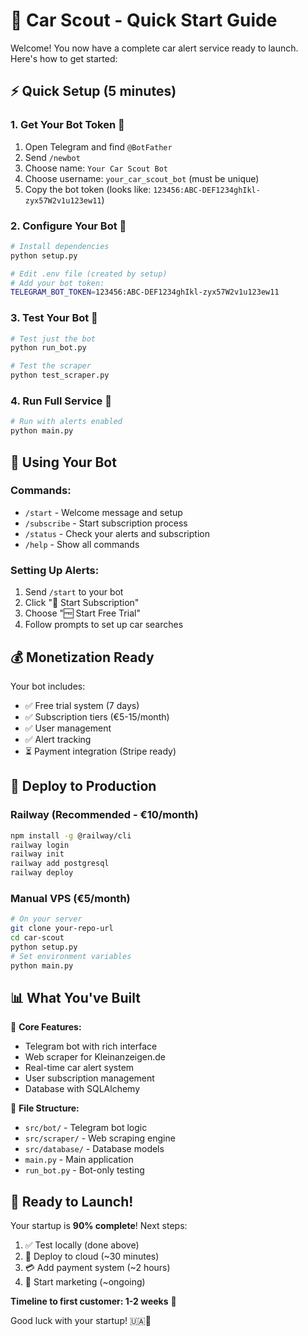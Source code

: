 # 🚗 Car Scout - Quick Start Guide

Welcome! You now have a complete car alert service ready to launch. Here's how to get started:

## ⚡ Quick Setup (5 minutes)

### 1. Get Your Bot Token 🤖
1. Open Telegram and find `@BotFather`
2. Send `/newbot`
3. Choose name: `Your Car Scout Bot`
4. Choose username: `your_car_scout_bot` (must be unique)
5. Copy the bot token (looks like: `123456:ABC-DEF1234ghIkl-zyx57W2v1u123ew11`)

### 2. Configure Your Bot 🔧
```bash
# Install dependencies
python setup.py

# Edit .env file (created by setup)
# Add your bot token:
TELEGRAM_BOT_TOKEN=123456:ABC-DEF1234ghIkl-zyx57W2v1u123ew11
```

### 3. Test Your Bot 🧪
```bash
# Test just the bot
python run_bot.py

# Test the scraper
python test_scraper.py
```

### 4. Run Full Service 🚀
```bash
# Run with alerts enabled
python main.py
```

## 📱 Using Your Bot

### Commands:
- `/start` - Welcome message and setup
- `/subscribe` - Start subscription process  
- `/status` - Check your alerts and subscription
- `/help` - Show all commands

### Setting Up Alerts:
1. Send `/start` to your bot
2. Click "🚀 Start Subscription"
3. Choose "🆓 Start Free Trial"
4. Follow prompts to set up car searches

## 💰 Monetization Ready

Your bot includes:
- ✅ Free trial system (7 days)
- ✅ Subscription tiers (€5-15/month)
- ✅ User management
- ✅ Alert tracking
- ⏳ Payment integration (Stripe ready)

## 🚀 Deploy to Production

### Railway (Recommended - €10/month)
```bash
npm install -g @railway/cli
railway login
railway init
railway add postgresql
railway deploy
```

### Manual VPS (€5/month)
```bash
# On your server
git clone your-repo-url
cd car-scout
python setup.py
# Set environment variables
python main.py
```

## 📊 What You've Built

🎯 **Core Features:**
- Telegram bot with rich interface
- Web scraper for Kleinanzeigen.de
- Real-time car alert system
- User subscription management
- Database with SQLAlchemy

📁 **File Structure:**
- `src/bot/` - Telegram bot logic
- `src/scraper/` - Web scraping engine
- `src/database/` - Database models
- `main.py` - Main application
- `run_bot.py` - Bot-only testing

## 🎉 Ready to Launch!

Your startup is **90% complete**! Next steps:
1. ✅ Test locally (done above)
2. 🚀 Deploy to cloud (~30 minutes)
3. 💳 Add payment system (~2 hours)
4. 📣 Start marketing (~ongoing)

**Timeline to first customer: 1-2 weeks** 🎯

Good luck with your startup! 🇺🇦💪
